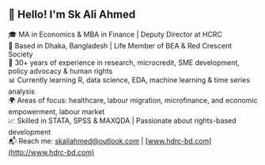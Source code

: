 ## 👋 Hello! I'm Sk Ali Ahmed
🎓 MA in Economics & MBA in Finance | Deputy Director at HCRC  
📍 Based in Dhaka, Bangladesh | Life Member of BEA & Red Crescent Society  
🧠 30+ years of experience in research, microcredit, SME development, policy advocacy & human rights  
📊 Currently learning R, data science, EDA, machine learning & time series analysis  
🌍 Areas of focus: healthcare, labour migration, microfinance, and economic empowerment, labour market  
📈 Skilled in STATA, SPSS & MAXQDA | Passionate about rights-based development  
📬 Reach me: skaliahmed@outlook.com | [www.hdrc-bd.com](http://www.hdrc-bd.com)

